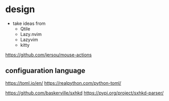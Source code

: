 # design

- take ideas from
    - Qtile
    - Lazy.nvim
    - Lazyvim
    - kitty



https://github.com/jersou/mouse-actions

## configuaration language

https://toml.io/en/
https://realpython.com/python-toml/

https://github.com/baskerville/sxhkd
https://pypi.org/project/sxhkd-parser/
